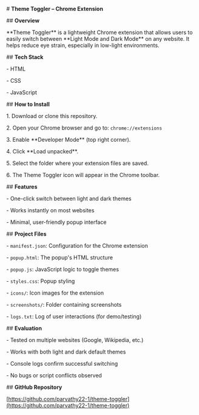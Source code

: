 \# **Theme Toggler – Chrome Extension**



\##  **Overview**

\*\*Theme Toggler\*\* is a lightweight Chrome extension that allows users to easily switch between \*\*Light Mode and Dark Mode\*\* on any website. It helps reduce eye strain, especially in low-light environments.



\##  **Tech Stack**

\- HTML

\- CSS

\- JavaScript



\##  **How to Install**

1\. Download or clone this repository.

2\. Open your Chrome browser and go to: `chrome://extensions`

3\. Enable \*\*Developer Mode\*\* (top right corner).

4\. Click \*\*Load unpacked\*\*.

5\. Select the folder where your extension files are saved.

6\. The Theme Toggler icon will appear in the Chrome toolbar.



\##  **Features**

\- One-click switch between light and dark themes

\- Works instantly on most websites

\- Minimal, user-friendly popup interface





\## **Project Files**

\- `manifest.json`: Configuration for the Chrome extension

\- `popup.html`: The popup's HTML structure

\- `popup.js`: JavaScript logic to toggle themes

\- `styles.css`: Popup styling

\- `icons/`: Icon images for the extension

\- `screenshots/`: Folder containing screenshots

\- `logs.txt`: Log of user interactions (for demo/testing)



\## **Evaluation**

\- Tested on multiple websites (Google, Wikipedia, etc.)

\- Works with both light and dark default themes

\- Console logs confirm successful switching

\- No bugs or script conflicts observed



\##  **GitHub Repository**

\[https://github.com/parvathy22-1/theme-toggler](https://github.com/parvathy22-1/theme-toggler)



